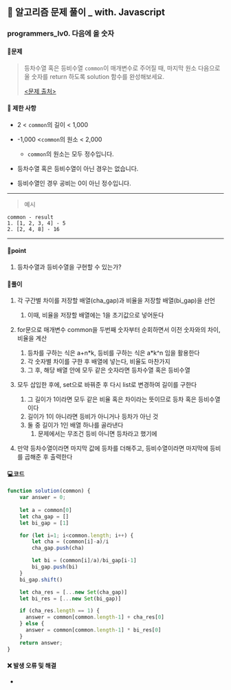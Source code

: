 ## 🐌 알고리즘 문제 풀이 _ with. Javascript 

### programmers_lv0. 다음에 올 숫자

#### 📒문제

> 등차수열 혹은 등비수열 `common`이 매개변수로 주어질 때, 마지막 원소 다음으로 올 숫자를 return 하도록 solution 함수를 완성해보세요.
>
> [<문제 출처>](https://school.programmers.co.kr/learn/courses/30/lessons/120924)



#### :pushpin: 제한 사항

- 2 < `common`의 길이 < 1,000

- -1,000 <`common`의 원소 < 2,000
  - `common`의 원소는 모두 정수입니다.
- 등차수열 혹은 등비수열이 아닌 경우는 없습니다.
- 등비수열인 경우 공비는 0이 아닌 정수입니다.



---

> 예시

```
common - result
1. [1, 2, 3, 4] - 5
2. [2, 4, 8] - 16
```

----




#### 🚀point

1. 등차수열과 등비수열을 구현할 수 있는가?



#### 🔎풀이

1.  각 구간별 차이를 저장할 배열(cha_gap)과 비율을 저장할 배열(bi_gap)을 선언
    1.  이때, 비율을 저장할 배열에는 1을 초기값으로 넣어둔다

1.  for문으로 매개변수 common을 두번째 숫자부터 순회하면서 이전 숫자와의 차이, 비율을 계산
    1.  등차를 구하는 식은 a+n*k, 등비를 구하는 식은 a\*k^n 임을 활용한다
    1.  각 숫자별 차이를 구한 후 배열에 넣는다, 비율도 마찬가지
    1.  그 후, 해당 배열 안에 모두 같은 숫자라면 등차수열 혹은 등비수열

1.  모두 삽입한 후에, set으로 바꿔준 후 다시 list로 변경하여 길이를 구한다
    1.  그 길이가 1이라면 모두 같은 비율 혹은 차이라는 뜻이므로 등차 혹은 등비수열이다
    1.  길이가 1이 아니라면 등비가 아니거나 등차가 아닌 것
    1.  둘 중 길이가 1인 배열 하나를 골라낸다
        1.  문제에서는 무조건 등비 아니면 등차라고 했기에

1.  만약 등차수열이라면 마지막 값에 등차를 더해주고, 등비수열이라면 마지막에 등비를 곱해준 후 출력한다



#### 💻코드

```javascript
function solution(common) {
    var answer = 0;
    
    let a = common[0]
    let cha_gap = []
    let bi_gap = [1]

    for (let i=1; i<common.length; i++) {
        let cha = (common[i]-a)/i
        cha_gap.push(cha)

        let bi = (common[i]/a)/bi_gap[i-1]
        bi_gap.push(bi)
    }
    bi_gap.shift()

    let cha_res = [...new Set(cha_gap)]
    let bi_res = [...new Set(bi_gap)]

    if (cha_res.length == 1) {
      answer = common[common.length-1] + cha_res[0]
    } else {
      answer = common[common.length-1] * bi_res[0]
    }
    return answer;
}
```



#### ❌ 발생 오류 및 해결

- 
